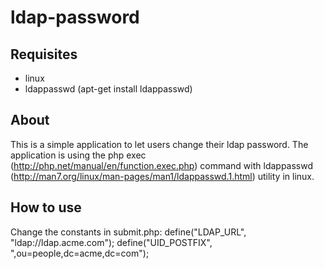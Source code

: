 # ldap-password

## Requisites
- linux
- ldappasswd (apt-get install ldappasswd)

## About
This is a simple application to let users change their ldap password. The application is using the php exec (http://php.net/manual/en/function.exec.php) command with ldappasswd (http://man7.org/linux/man-pages/man1/ldappasswd.1.html) utility in linux.

## How to use
Change the constants in submit.php:
define("LDAP_URL", "ldap://ldap.acme.com");
define("UID_POSTFIX", ",ou=people,dc=acme,dc=com");
